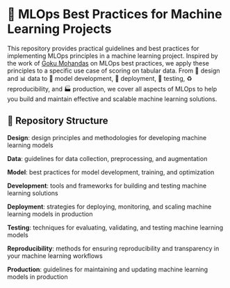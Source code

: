 # 🚀 MLOps Best Practices for Machine Learning Projects

This repository provides practical guidelines and best practices for implementing MLOps principles in a machine learning project. Inspired by the work of <u>[Goku Mohandas](https://www.example.com)</u> on MLOps best practices, we apply these principles to a specific use case of scoring on tabular data. From 🎨 design and 📊 data to 🤖 model development, 🚀 deployment, 🧪 testing, ♻️ reproducibility, and 🏭 production, we cover all aspects of MLOps to help you build and maintain effective and scalable machine learning solutions.

## 📁 Repository Structure

<b>Design</b>: design principles and methodologies for developing machine learning models

<b>Data</b>: guidelines for data collection, preprocessing, and augmentation

<b>Model</b>: best practices for model development, training, and optimization

<b>Development</b>: tools and frameworks for building and testing machine learning solutions

<b>Deployment</b>: strategies for deploying, monitoring, and scaling machine learning models in production

<b>Testing</b>: techniques for evaluating, validating, and testing machine learning models

<b>Reproducibility</b>: methods for ensuring reproducibility and transparency in your machine learning workflows

<b>Production</b>: guidelines for maintaining and updating machine learning models in production


